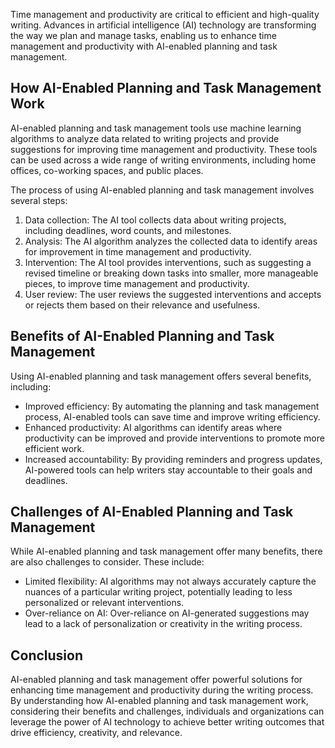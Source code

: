 
Time management and productivity are critical to efficient and high-quality writing. Advances in artificial intelligence (AI) technology are transforming the way we plan and manage tasks, enabling us to enhance time management and productivity with AI-enabled planning and task management.

How AI-Enabled Planning and Task Management Work
------------------------------------------------

AI-enabled planning and task management tools use machine learning algorithms to analyze data related to writing projects and provide suggestions for improving time management and productivity. These tools can be used across a wide range of writing environments, including home offices, co-working spaces, and public places.

The process of using AI-enabled planning and task management involves several steps:

1. Data collection: The AI tool collects data about writing projects, including deadlines, word counts, and milestones.
2. Analysis: The AI algorithm analyzes the collected data to identify areas for improvement in time management and productivity.
3. Intervention: The AI tool provides interventions, such as suggesting a revised timeline or breaking down tasks into smaller, more manageable pieces, to improve time management and productivity.
4. User review: The user reviews the suggested interventions and accepts or rejects them based on their relevance and usefulness.

Benefits of AI-Enabled Planning and Task Management
---------------------------------------------------

Using AI-enabled planning and task management offers several benefits, including:

* Improved efficiency: By automating the planning and task management process, AI-enabled tools can save time and improve writing efficiency.
* Enhanced productivity: AI algorithms can identify areas where productivity can be improved and provide interventions to promote more efficient work.
* Increased accountability: By providing reminders and progress updates, AI-powered tools can help writers stay accountable to their goals and deadlines.

Challenges of AI-Enabled Planning and Task Management
-----------------------------------------------------

While AI-enabled planning and task management offer many benefits, there are also challenges to consider. These include:

* Limited flexibility: AI algorithms may not always accurately capture the nuances of a particular writing project, potentially leading to less personalized or relevant interventions.
* Over-reliance on AI: Over-reliance on AI-generated suggestions may lead to a lack of personalization or creativity in the writing process.

Conclusion
----------

AI-enabled planning and task management offer powerful solutions for enhancing time management and productivity during the writing process. By understanding how AI-enabled planning and task management work, considering their benefits and challenges, individuals and organizations can leverage the power of AI technology to achieve better writing outcomes that drive efficiency, creativity, and relevance.
